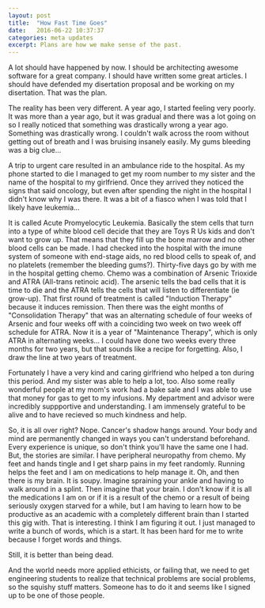 ```yaml
---
layout: post
title:  "How Fast Time Goes"
date:   2016-06-22 10:37:37
categories: meta updates
excerpt: Plans are how we make sense of the past.
---
```


A lot should have happened by now. I should be architecting awesome software for a great company. I should have written some great articles. I should have defended my disertation proposal and be working on my disertation. That was the plan.

The reality has been very different. A year ago, I started feeling very poorly. It was  more than a year ago, but it was gradual and there was a lot going on so I really noticed that something was drastically wrong a year ago. Something was drastically wrong. I couldn't walk across the room without getting out of breath and I was bruising insanely easily. My gums bleeding was a big clue...

A trip to urgent care resulted in an ambulance ride to the hospital. As my phone started to die I managed to get my room number to my sister and the name of the hospital to my girlfriend. Once they arrived they noticed the signs that said oncology, but even after spending the night in the hospital I didn't know why I was there. It was a bit of a fiasco when I was told that I likely have leukemia...

It is called Acute Promyelocytic Leukemia. Basically the stem cells that turn into a type of white blood cell decide that they are Toys R Us kids and don't want to grow up. That means that they fill up the bone marrow and no other blood cells can be made. I had checked into the hospital with the imune system of someone with end-stage aids, no red blood cells to speak of, and no platelets (remember the bleeding gums?). Thirty-five days go by with me in the hospital getting chemo. Chemo was a combination of Arsenic Trioxide and ATRA (All-trans retinoic acid). The arsenic tells the bad cells that it is time to die and the ATRA tells the cells that will listen to differentiate (ie grow-up). That first round of treatment is called "Induction Therapy" because it induces remission. Then there was the eight months of "Consolidation Therapy" that was an alternating schedule of four weeks of Arsenic and four weeks off with a coinciding two week on two week off schedule for ATRA. Now it is a year of "Maintenance Therapy", which is only ATRA in alternating weeks... I could have done two weeks every three months for two years, but that sounds like a recipe for forgetting. Also, I draw the line at two years of treatment.

Fortunately I have a very kind and caring girlfriend who helped a ton during this period. And my sister was able to help a lot, too. Also some really wonderful people at my mom's work had a bake sale and I was able to use that money for gas to get to my infusions. My department and advisor were incredibly suppportive and understanding. I am immensely grateful to be alive and to have recieved so much kindness and help.

So, it is all over right? Nope. Cancer's shadow hangs around. Your body and mind are permanently changed in ways you can't understand beforehand. Every experience is unique, so don't think you'll have the same one I had. But, the stories are similar. I have peripheral neuropathy from chemo. My feet and hands tingle and I get sharp pains in my feet randomly. Running helps the feet and I am on medications to help manage it. Oh, and then there is my brain. It is soupy. Imagine spraining your ankle and having to walk around in a splint. Then imagine that your brain. I don't know if it is all the medications I am on or if it is a result of the chemo or a result of being seriously oxygen starved for a while, but I am having to learn how to be productive as an academic with a completely different brain than I started this gig with. That is interesting. I think I am figuring it out. I just managed to write a bunch of words, which is a start. It has been hard for me to write because I forget words and things. 

Still, it is better than being dead.

And the world needs more applied ethicists, or failing that, we need to get engineering students to realize that technical problems are social problems, so the squishy stuff matters. Someone has to do it and seems like I signed up to be one of those people.
